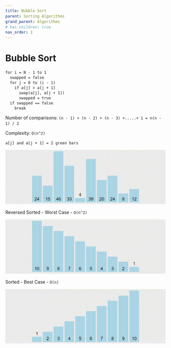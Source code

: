 ```yaml
---
title: Bubble Sort
parent: Sorting Algorithms
grand_parent: Algorithms
# has_children: true
nav_order: 1
---
```


# Bubble Sort

```
for i = N - 1 to 1
  swapped = false
  for j = 0 to (i - 1)
    if a[j] > a[j + 1]
      swap(a[j], a[j + 1])
      swapped = true
  if swapped == false
    break
```

Number of comparisons: `(n - 1) + (n - 2) + (n - 3) +.....+ 1 = n(n - 1) / 2`

Complexity: `O(n^2)`

```
a[j] and a[j + 1] = 2 green bars
```

![](/Algorithms/SortingAlgorithms/assets/Bubble.gif)

Reversed Sorted - Worst Case - `O(n^2)`

![](assets/Bubble1.gif)

Sorted - Best Case - `O(n)`

![](/assets/Sorting/Bubble2.gif)